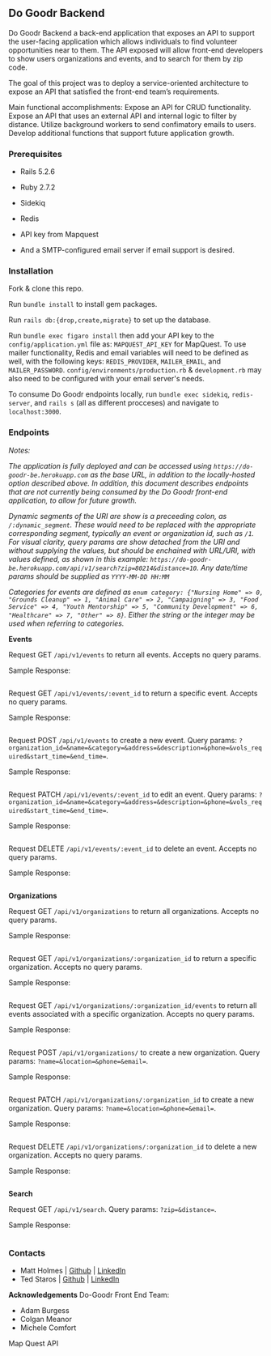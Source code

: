 ## Do Goodr Backend ##
Do Goodr Backend a back-end application that exposes an API to support the user-facing application which allows individuals to find volunteer opportunities near to them. The API exposed will allow front-end developers to show users organizations and events, and to search for them by zip code.

The goal of this project was to deploy a service-oriented architecture to expose an API that satisfied the front-end team’s requirements.

Main functional accomplishments:
Expose an API for CRUD functionality.
Expose an API that uses an external API and internal logic to filter by distance.
Utilize background workers to send confimatory emails to users.
Develop additional functions that support future application growth.

### Prerequisites ###
- Rails 5.2.6
- Ruby 2.7.2
- Sidekiq
- Redis
- API key from Mapquest

- And a SMTP-configured email server if email support is desired.

### Installation ###
Fork & clone this repo.

Run `bundle install` to install gem packages.

Run `rails db:{drop,create,migrate}` to set up the database.

Run `bundle exec figaro install` then add your API key to the `config/application.yml` file as: `MAPQUEST_API_KEY` for MapQuest. To use mailer functionality, Redis and email variables will need to be defined as well, with the following keys: `REDIS_PROVIDER`, `MAILER_EMAIL`, and `MAILER_PASSWORD`. `config/environments/production.rb` & `development.rb` may also need to be configured with your email server's needs.

To consume Do Goodr endpoints locally, run `bundle exec sidekiq`, `redis-server`, and `rails s` (all as different procceses) and navigate to `localhost:3000`. 

### Endpoints ###
*Notes:*

*The application is fully deployed and can be accessed using `https://do-goodr-be.herokuapp.com` as the base URL, in addition to the locally-hosted option described above. In addition, this document describes endpoints that are not currently being consumed by the Do Goodr front-end application, to allow for future growth.*

*Dynamic segments of the URI are show is a preceeding colon, as `/:dynamic_segment`. These would need to be replaced with the appropriate corresponding segment, typically an event or organization id, such as `/1`. For visual clarity, query params are show detached from the URI and without supplying the values, but should be enchained with URL/URI, with values defined, as shown in this example: `https://do-goodr-be.herokuapp.com/api/v1/search?zip=80214&distance=10`. Any date/time params should be supplied as `YYYY-MM-DD HH:MM`*

*Categories for events are defined as `enum category: {"Nursing Home" => 0, "Grounds Cleanup" => 1, "Animal Care" => 2, "Campaigning" => 3, "Food Service" => 4, "Youth Mentorship" => 5, "Community Development" => 6, "Healthcare" => 7, "Other" => 8}`. Either the string or the integer may be used when referring to categories.*

**Events**
  
Request GET `/api/v1/events` to return all events. 
Accepts no query params.
  
Sample Response:

```

```

Request GET `/api/v1/events/:event_id` to return a specific event.
Accepts no query params. 

Sample Response:

```

```

 
Request POST `/api/v1/events` to create a new event.
Query params: `?organization_id=&name=&category=&address=&description=&phone=&vols_required&start_time=&end_time=`.

Sample Response:

```

```

 
Request PATCH `/api/v1/events/:event_id` to edit an event.
Query params: `?organization_id=&name=&category=&address=&description=&phone=&vols_required&start_time=&end_time=`.

Sample Response:

```

```

 
Request DELETE `/api/v1/events/:event_id` to delete an event. 
Accepts no query params.

Sample Response:

```

```

**Organizations**

Request GET `/api/v1/organizations` to return all organizations.
Accepts no query params.

Sample Response:

```

```

 
Request GET `/api/v1/organizations/:organization_id` to return a specific organization.
Accepts no query params.

Sample Response:

```

```


Request GET `/api/v1/organizations/:organization_id/events` to return all events associated with a specific organization.
Accepts no query params.

Sample Response:

```

```


Request POST `/api/v1/organizations/` to create a new organization.
Query params: `?name=&location=&phone=&email=`.

Sample Response:

```

```

 
 
Request PATCH `/api/v1/organizations/:organization_id` to create a new organization.
Query params: `?name=&location=&phone=&email=`.

Sample Response:

```

```

 
Request DELETE `/api/v1/organizations/:organization_id` to delete a new organization.
Accepts no query params.

Sample Response:

```

```


**Search**

Request GET `/api/v1/search`.
Query params: `?zip=&distance=`.
 
Sample Response:

```

```
 

### Contacts ###
- Matt Holmes     |  [Github](https://github.com/matthewjholmes)   |   [LinkedIn](https://www.linkedin.com/in/matthew-j-holmes/)
- Ted Staros      |  [Github](https://github.com/matthewjholmes)   |   [LinkedIn](https://www.linkedin.com/in/ted-staros/)

**Acknowledgements**
Do-Goodr Front End Team:
- Adam Burgess
- Colgan Meanor
- Michele Comfort

Map Quest API


